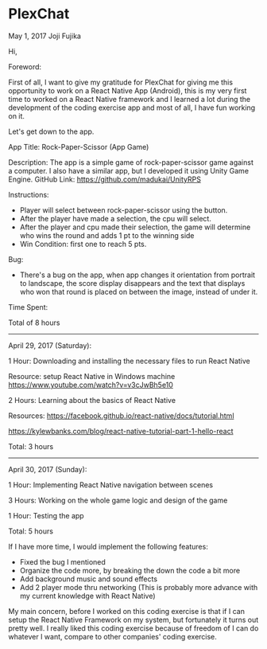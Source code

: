 # PlexChat

May 1, 2017
Joji Fujika

Hi,

Foreword:

First of all, I want to give my gratitude for PlexChat for giving me this opportunity to work on a React Native App (Android), this is my very first time to worked on a React Native framework and 
I learned a lot during the development of the coding exercise app and most of all, I have fun working on it.

Let's get down to the app.

App Title: Rock-Paper-Scissor (App Game)

Description:
 The app is a simple game of rock-paper-scissor game against a computer.
 I also have a similar app, but I developed it using Unity Game Engine.
 GitHub Link:
 https://github.com/madukai/UnityRPS

Instructions: 
 - Player will select between rock-paper-scissor using the button.
 - After the player have made a selection, the cpu will select.
 - After the player and cpu made their selection, the game will determine who wins the round and adds 1 pt to the winning side
 - Win Condition: first one to reach 5 pts.

Bug:
 - There's a bug on the app, when app changes it orientation from portrait to landscape, the score display disappears 
   and the text that displays who won that round is placed on between the image, instead of under it.


Time Spent:

Total of 8 hours

-----------------------------------------------------------------------------------

April 29, 2017 (Saturday): 

1 Hour: Downloading and installing the necessary files to run React Native

Resource: setup React Native in Windows machine
https://www.youtube.com/watch?v=v3cJwBh5e10

2 Hours: Learning about the basics of React Native

Resources:
https://facebook.github.io/react-native/docs/tutorial.html

https://kylewbanks.com/blog/react-native-tutorial-part-1-hello-react

Total: 3 hours

-----------------------------------------------------------------------------------

April 30, 2017 (Sunday):

1 Hour: Implementing React Native navigation between scenes

3 Hours: Working on the whole game logic and design of the game

1 Hour: Testing the app

Total: 5 hours


If I have more time, I would implement the following features:
- Fixed the bug I mentioned
- Organize the code more, by breaking the down the code a bit more
- Add background music and sound effects
- Add 2 player mode thru networking (This is probably more advance with my current knowledge with React Native)


My main concern, before I worked on this coding exercise is that if I can setup the React Native Framework on my system, but fortunately it turns out pretty well.
I really liked this coding exercise because of freedom of I can do whatever I want, compare to other companies' coding exercise.




